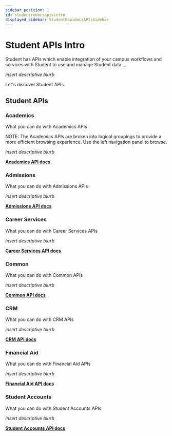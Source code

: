 ```yaml
---
sidebar_position: 1
id: studentredocsapisintro
displayed_sidebar: StudentRapidocsAPIsSidebar
---
```


# Student APIs Intro

Student has APIs which enable integration of your campus workflows and services with Student to use and manage Student data ... 

_insert descriptive blurb_

Let's discover Student APIs.

## Student APIs
### Academics
What you can do with Academics APIs

NOTE: The Academics APIs are broken into logical groupings to provide a more efficient browsing experience. Use the left navigation panel to browse.

_insert descriptive blurb_

[**Academics API docs**](pathname:///api-specs/student/academics)

### Admissions
What you can do with Admissions APIs

_insert descriptive blurb_

[**Admissions API docs**](pathname:///api-specs/student/admissions)

### Career Services
What you can do with Career Services APIs

_insert descriptive blurb_

[**Career Services API docs**](pathname:///api-specs/student/careerservices)

### Common
What you can do with Common APIs

_insert descriptive blurb_

[**Common API docs**](pathname:///api-specs/student/common)

### CRM
What you can do with CRM APIs

_insert descriptive blurb_

[**CRM API docs**](pathname:///api-specs/student/crm)

### Financial Aid
What you can do with Financial Aid APIs

_insert descriptive blurb_

[**Financial Aid API docs**](pathname:///api-specs/student/financialaid)

### Student Accounts
What you can do with Student Accounts APIs

_insert descriptive blurb_

[**Student Accounts API docs**](pathname:///api-specs/student/studentaccounts)